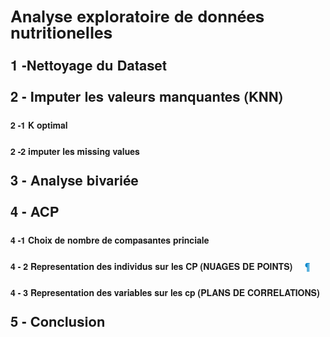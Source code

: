 
<h1 style="margin: 0.538em 0px 0px; padding: 0px; font-family: &quot;Helvetica Neue&quot;, Helvetica, Arial, sans-serif; line-height: 1; text-rendering: optimizelegibility; font-size: 25.998px;">Analyse exploratoire de donn&eacute;es nutritionelles<a class="anchor-link" style="margin: 0px; padding: 0px 20px; color: #0088cc; text-decoration-line: none; visibility: hidden;" href="https://render.githubusercontent.com/view/ipynb?commit=fd96ba030d4e3288cd803bb334138db3444647e2&amp;enc_url=68747470733a2f2f7261772e67697468756275736572636f6e74656e742e636f6d2f616772616e64696f742f616e616c7973652d64652d646f6e6e2d65732d6e7574726974696f6e6e656c6c65732f666439366261303330643465333238386364383033626233333431333864623334343436343765322f414e414c5953452532304558504c4f5241544f4952452532304c414d41524d495454452e6970796e62&amp;nwo=agrandiot%2Fanalyse-de-donn-es-nutritionnelles&amp;path=ANALYSE+EXPLORATOIRE+LAMARMITTE.ipynb&amp;repository_id=188408494&amp;repository_type=Repository#Analyse-exploratoire-de-donn%C3%A9es-nutritionelles"></a></h1>
<h2 style="margin: 1.27em 0px 0px; padding: 0px; font-family: &quot;Helvetica Neue&quot;, Helvetica, Arial, sans-serif; line-height: 1; text-rendering: optimizelegibility; font-size: 21.994px;">1 -Nettoyage du Dataset<a class="anchor-link" style="margin: 0px; padding: 0px 20px; color: #0088cc; text-decoration-line: none; visibility: hidden;" href="https://render.githubusercontent.com/view/ipynb?commit=fd96ba030d4e3288cd803bb334138db3444647e2&amp;enc_url=68747470733a2f2f7261772e67697468756275736572636f6e74656e742e636f6d2f616772616e64696f742f616e616c7973652d64652d646f6e6e2d65732d6e7574726974696f6e6e656c6c65732f666439366261303330643465333238386364383033626233333431333864623334343436343765322f414e414c5953452532304558504c4f5241544f4952452532304c414d41524d495454452e6970796e62&amp;nwo=agrandiot%2Fanalyse-de-donn-es-nutritionnelles&amp;path=ANALYSE+EXPLORATOIRE+LAMARMITTE.ipynb&amp;repository_id=188408494&amp;repository_type=Repository#1--Nettoyage-du-Dataset"></a></h2>
<h2 style="margin: 1.27em 0px 0px; padding: 0px; font-family: &quot;Helvetica Neue&quot;, Helvetica, Arial, sans-serif; line-height: 1; text-rendering: optimizelegibility; font-size: 21.994px;">2 - Imputer les valeurs manquantes (KNN)<a class="anchor-link" style="margin: 0px; padding: 0px 20px; color: #0088cc; text-decoration-line: none; visibility: hidden;" href="https://render.githubusercontent.com/view/ipynb?commit=fd96ba030d4e3288cd803bb334138db3444647e2&amp;enc_url=68747470733a2f2f7261772e67697468756275736572636f6e74656e742e636f6d2f616772616e64696f742f616e616c7973652d64652d646f6e6e2d65732d6e7574726974696f6e6e656c6c65732f666439366261303330643465333238386364383033626233333431333864623334343436343765322f414e414c5953452532304558504c4f5241544f4952452532304c414d41524d495454452e6970796e62&amp;nwo=agrandiot%2Fanalyse-de-donn-es-nutritionnelles&amp;path=ANALYSE+EXPLORATOIRE+LAMARMITTE.ipynb&amp;repository_id=188408494&amp;repository_type=Repository#2---Imputer-les-valeurs-manquantes-(KNN)"></a></h2>
<h4 style="margin: 2em 0px 0px; padding: 0px; font-family: &quot;Helvetica Neue&quot;, Helvetica, Arial, sans-serif; line-height: 1; text-rendering: optimizelegibility; font-size: 14px;">2 -1 K optimal<a class="anchor-link" style="margin: 0px; padding: 0px 20px; color: #0088cc; text-decoration-line: none; visibility: hidden;" href="https://render.githubusercontent.com/view/ipynb?commit=fd96ba030d4e3288cd803bb334138db3444647e2&amp;enc_url=68747470733a2f2f7261772e67697468756275736572636f6e74656e742e636f6d2f616772616e64696f742f616e616c7973652d64652d646f6e6e2d65732d6e7574726974696f6e6e656c6c65732f666439366261303330643465333238386364383033626233333431333864623334343436343765322f414e414c5953452532304558504c4f5241544f4952452532304c414d41524d495454452e6970796e62&amp;nwo=agrandiot%2Fanalyse-de-donn-es-nutritionnelles&amp;path=ANALYSE+EXPLORATOIRE+LAMARMITTE.ipynb&amp;repository_id=188408494&amp;repository_type=Repository#2--1-K-optimal"></a></h4>
<h4 style="margin: 2em 0px 0px; padding: 0px; font-family: &quot;Helvetica Neue&quot;, Helvetica, Arial, sans-serif; line-height: 1; text-rendering: optimizelegibility; font-size: 14px;">2 -2 imputer les missing values<a class="anchor-link" style="margin: 0px; padding: 0px 20px; color: #0088cc; text-decoration-line: none; visibility: hidden;" href="https://render.githubusercontent.com/view/ipynb?commit=fd96ba030d4e3288cd803bb334138db3444647e2&amp;enc_url=68747470733a2f2f7261772e67697468756275736572636f6e74656e742e636f6d2f616772616e64696f742f616e616c7973652d64652d646f6e6e2d65732d6e7574726974696f6e6e656c6c65732f666439366261303330643465333238386364383033626233333431333864623334343436343765322f414e414c5953452532304558504c4f5241544f4952452532304c414d41524d495454452e6970796e62&amp;nwo=agrandiot%2Fanalyse-de-donn-es-nutritionnelles&amp;path=ANALYSE+EXPLORATOIRE+LAMARMITTE.ipynb&amp;repository_id=188408494&amp;repository_type=Repository#2--2-imputer-les-missing-values"></a></h4>
<h2 style="margin: 1.27em 0px 0px; padding: 0px; font-family: &quot;Helvetica Neue&quot;, Helvetica, Arial, sans-serif; line-height: 1; text-rendering: optimizelegibility; font-size: 21.994px;">3 - Analyse bivari&eacute;e<a class="anchor-link" style="margin: 0px; padding: 0px 20px; color: #0088cc; text-decoration-line: none; visibility: hidden;" href="https://render.githubusercontent.com/view/ipynb?commit=fd96ba030d4e3288cd803bb334138db3444647e2&amp;enc_url=68747470733a2f2f7261772e67697468756275736572636f6e74656e742e636f6d2f616772616e64696f742f616e616c7973652d64652d646f6e6e2d65732d6e7574726974696f6e6e656c6c65732f666439366261303330643465333238386364383033626233333431333864623334343436343765322f414e414c5953452532304558504c4f5241544f4952452532304c414d41524d495454452e6970796e62&amp;nwo=agrandiot%2Fanalyse-de-donn-es-nutritionnelles&amp;path=ANALYSE+EXPLORATOIRE+LAMARMITTE.ipynb&amp;repository_id=188408494&amp;repository_type=Repository#3---Analyse-bivari%C3%A9e"></a></h2>
<h2 style="margin: 1.27em 0px 0px; padding: 0px; font-family: &quot;Helvetica Neue&quot;, Helvetica, Arial, sans-serif; line-height: 1; text-rendering: optimizelegibility; font-size: 21.994px;">4 - ACP<a class="anchor-link" style="margin: 0px; padding: 0px 20px; color: #0088cc; text-decoration-line: none; visibility: hidden;" href="https://render.githubusercontent.com/view/ipynb?commit=fd96ba030d4e3288cd803bb334138db3444647e2&amp;enc_url=68747470733a2f2f7261772e67697468756275736572636f6e74656e742e636f6d2f616772616e64696f742f616e616c7973652d64652d646f6e6e2d65732d6e7574726974696f6e6e656c6c65732f666439366261303330643465333238386364383033626233333431333864623334343436343765322f414e414c5953452532304558504c4f5241544f4952452532304c414d41524d495454452e6970796e62&amp;nwo=agrandiot%2Fanalyse-de-donn-es-nutritionnelles&amp;path=ANALYSE+EXPLORATOIRE+LAMARMITTE.ipynb&amp;repository_id=188408494&amp;repository_type=Repository#4---ACP"></a></h2>
<h4 style="margin: 2em 0px 0px; padding: 0px; font-family: &quot;Helvetica Neue&quot;, Helvetica, Arial, sans-serif; line-height: 1; text-rendering: optimizelegibility; font-size: 14px;">4 -1 Choix de nombre de compasantes princiale<a class="anchor-link" style="margin: 0px; padding: 0px 20px; color: #0088cc; text-decoration-line: none; visibility: hidden;" href="https://render.githubusercontent.com/view/ipynb?commit=fd96ba030d4e3288cd803bb334138db3444647e2&amp;enc_url=68747470733a2f2f7261772e67697468756275736572636f6e74656e742e636f6d2f616772616e64696f742f616e616c7973652d64652d646f6e6e2d65732d6e7574726974696f6e6e656c6c65732f666439366261303330643465333238386364383033626233333431333864623334343436343765322f414e414c5953452532304558504c4f5241544f4952452532304c414d41524d495454452e6970796e62&amp;nwo=agrandiot%2Fanalyse-de-donn-es-nutritionnelles&amp;path=ANALYSE+EXPLORATOIRE+LAMARMITTE.ipynb&amp;repository_id=188408494&amp;repository_type=Repository#4--1-Choix-de-nombre-de-compasantes-princiale"></a></h4>
<h4 style="margin: 2em 0px 0px; padding: 0px; font-family: &quot;Helvetica Neue&quot;, Helvetica, Arial, sans-serif; line-height: 1; text-rendering: optimizelegibility; font-size: 14px;">4 - 2 Representation des individus sur les CP (NUAGES DE POINTS)<a class="anchor-link" style="margin: 0px; padding: 0px 20px; color: #0088cc; text-decoration-line: none; visibility: visible;" href="https://render.githubusercontent.com/view/ipynb?commit=fd96ba030d4e3288cd803bb334138db3444647e2&amp;enc_url=68747470733a2f2f7261772e67697468756275736572636f6e74656e742e636f6d2f616772616e64696f742f616e616c7973652d64652d646f6e6e2d65732d6e7574726974696f6e6e656c6c65732f666439366261303330643465333238386364383033626233333431333864623334343436343765322f414e414c5953452532304558504c4f5241544f4952452532304c414d41524d495454452e6970796e62&amp;nwo=agrandiot%2Fanalyse-de-donn-es-nutritionnelles&amp;path=ANALYSE+EXPLORATOIRE+LAMARMITTE.ipynb&amp;repository_id=188408494&amp;repository_type=Repository#4---2-Representation-des-individus-sur-les-CP-(NUAGES-DE-POINTS)">&para;</a></h4>
<h4 style="margin: 2em 0px 0px; padding: 0px; font-family: &quot;Helvetica Neue&quot;, Helvetica, Arial, sans-serif; line-height: 1; text-rendering: optimizelegibility; font-size: 14px;">4 - 3 Representation des variables sur les cp (PLANS DE CORRELATIONS)<a class="anchor-link" style="margin: 0px; padding: 0px 20px; color: #0088cc; text-decoration-line: none; visibility: hidden;" href="https://render.githubusercontent.com/view/ipynb?commit=fd96ba030d4e3288cd803bb334138db3444647e2&amp;enc_url=68747470733a2f2f7261772e67697468756275736572636f6e74656e742e636f6d2f616772616e64696f742f616e616c7973652d64652d646f6e6e2d65732d6e7574726974696f6e6e656c6c65732f666439366261303330643465333238386364383033626233333431333864623334343436343765322f414e414c5953452532304558504c4f5241544f4952452532304c414d41524d495454452e6970796e62&amp;nwo=agrandiot%2Fanalyse-de-donn-es-nutritionnelles&amp;path=ANALYSE+EXPLORATOIRE+LAMARMITTE.ipynb&amp;repository_id=188408494&amp;repository_type=Repository#4---3--Representation-des-variables-sur-les-cp-(PLANS-DE-CORRELATIONS)"></a></h4>
<h2 style="margin: 1.27em 0px 0px; padding: 0px; font-family: &quot;Helvetica Neue&quot;, Helvetica, Arial, sans-serif; line-height: 1; text-rendering: optimizelegibility; font-size: 21.994px;">5 - Conclusion</h2>
